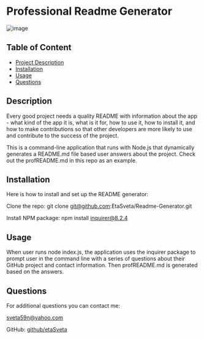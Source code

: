 
  # Professional Readme Generator

  ![image](https://user-images.githubusercontent.com/109307665/193426951-98c1bbc4-7572-4565-b4fe-ae036d473a3b.png)

  ## Table of Content
  - [Project Description](#description)
  - [Installation](#installation)
  - [Usage](#usage)
  - [Questions](#questions)

  ## Description
  Every good project needs a quality README with information about the app - what kind of the app it is, what is it for, how to use it, how to install it,  and how to make contributions so that other developers are more likely to use and contribute to the success of the project.

This is a command-line application that runs with Node.js that dynamically generates a README.md file based user answers about the project. Check out the profREADME.md in this repo as an example.

  ## Installation
  Here is how to install and set up the README generator:

Clone the repo: git clone git@github.com:EtaSveta/Readme-Generator.git

Install NPM package: npm install inquirer@8.2.4
  
  ## Usage
  When user runs node index.js, the application uses the inquirer package to prompt user in the command line with a series of questions about their GitHub project and contact information. Then profREADME.md is generated based on the answers.

   
  ## Questions
  For additional questions you can contact me:

  sveta59n@yahoo.com

  GitHub: [github/etaSveta](http://github.com/etaSveta)

